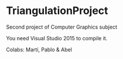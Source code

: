 # TriangulationProject
Second project of Computer Graphics subject

You need Visual Studio 2015 to compile it.


Colabs: Martí, Pablo & Abel
